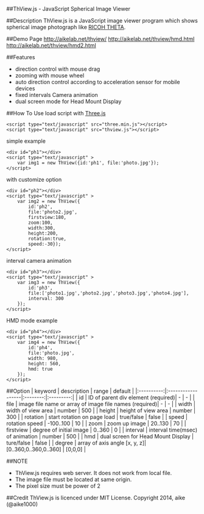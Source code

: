 ##ThView.js - JavaScript Spherical Image Viewer

##Description
ThView.js is a JavaScript image viewer program which shows spherical image photograph like [RICOH THETA](https://theta360.com/en/).

##Demo Page
http://aikelab.net/thview/
http://aikelab.net/thview/hmd.html
http://aikelab.net/thview/hmd2.html

##Features
* direction control with mouse drag
* zooming with mouse wheel
* auto direction control according to acceleration sensor for mobile devices
* fixed intervals Camera animation
* dual screen mode for Head Mount Display

##How To Use
load script with [Three.js](http://threejs.org/)

    <script type="text/javascript" src="three.min.js"></script>
    <script type="text/javascript" src="thview.js"></script>

simple example

    <div id="ph1"></div>
    <script type="text/javascript" >
        var img1 = new ThView({id:'ph1', file:'photo.jpg'});
    </script>

with customize option

    <div id="ph2"></div>
    <script type="text/javascript" >
        var img2 = new ThView({
            id:'ph2',
            file:'photo2.jpg',
            firstview:180,
            zoom:100,
            width:300,
            height:200,
            rotation:true,
            speed:-30});
    </script>

interval camera animation

    <div id="ph3"></div>
    <script type="text/javascript" >
        var img3 = new ThView({
            id:'ph3',
            file:['photo1.jpg','photo2.jpg','photo3.jpg','photo4.jpg'],
            interval: 300
        });
    </script>

HMD mode example

    <div id="ph4"></div>
    <script type="text/javascript" >
        var img4 = new ThView({
            id:'ph4',
            file:'photo.jpg',
            width: 980,
            height: 560,
            hmd: true
        });
    </script>


##Option
| keyword |   description   |  range |  default |
|:----------:|:------------------|:--------:|:---------:|
|  id  |  ID of parent div element (required)|  -   |  -  |
| file  | image file name or array of image file names (required)| - | -  |
| width  | width of view area | number | 500  |
| height  | height of view area | number | 300  |
| rotation  | start rotation on page load | true/false | false  |
| speed    | rotation speed | -100..100 | 10 |
| zoom    | zoom up image | 20..130 | 70 |
| firstview | degree of initial image | 0..360 | 0 |
| interval | interval time(msec) of animation | number | 500 |
| hmd | dual screen for Head Mount Display | ture/false | false |
| degree | array of axis angle [x, y, z]| [0..360,0..360,0..360] | [0,0,0] |

##NOTE
 - ThView.js requires web server. It does not work from local file.
 - The image file must be located at same origin.
 - The pixel size must be power of 2

##Credit
ThView.js is licenced under MIT License. Copyright 2014, aike (@aike1000)
